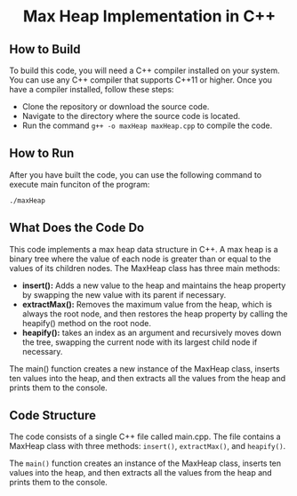 **<h1 style="text-align: center;">Max Heap Implementation in C++</h1>**

## **How to Build**

<p>To build this code, you will need a C++ compiler installed on your system. You can use any C++ compiler that supports C++11 or higher. Once you have a compiler installed, follow these steps:</p>

- Clone the repository or download the source code.
- Navigate to the directory where the source code is located.
- Run the command `g++ -o maxHeap maxHeap.cpp` to compile the code.

## **How to Run**

<p>After you have built the code, you can use the following command to execute main funciton of the program:</p>

`./maxHeap`

## **What Does the Code Do**

<p>This code implements a max heap data structure in C++. A max heap is a binary tree where the value of each node is greater than or equal to the values of its children nodes. The MaxHeap class has three main methods:</p>

- **insert():** Adds a new value to the heap and maintains the heap property by swapping the new value with its parent if necessary.
- **extractMax():** Removes the maximum value from the heap, which is always the root node, and then restores the heap property by calling the heapify() method on the root node.
- **heapify():** takes an index as an argument and recursively moves down the tree, swapping the current node with its largest child node if necessary.

<p>The main() function creates a new instance of the MaxHeap class, inserts ten values into the heap, and then extracts all the values from the heap and prints them to the console.</p>

## **Code Structure**

The code consists of a single C++ file called main.cpp. The file contains a MaxHeap class with three methods: `insert()`, `extractMax()`, and `heapify()`.

The `main()` function creates an instance of the MaxHeap class, inserts ten values into the heap, and then extracts all the values from the heap and prints them to the console.
